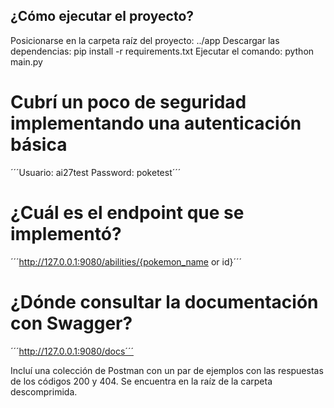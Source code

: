 ## ¿Cómo ejecutar el proyecto?

Posicionarse en la carpeta raíz del proyecto: ../app
Descargar las dependencias: pip install -r requirements.txt
Ejecutar el comando: python main.py

# Cubrí un poco de seguridad implementando una autenticación básica

´´´Usuario: ai27test
Password: poketest´´´

# ¿Cuál es el endpoint que se implementó?

´´´http://127.0.0.1:9080/abilities/{pokemon_name or id}´´´

# ¿Dónde consultar la documentación con Swagger?

´´´http://127.0.0.1:9080/docs´´´

Incluí una colección de Postman con un par de ejemplos con las respuestas
de los códigos 200 y 404. Se encuentra en la raíz de la carpeta descomprimida.